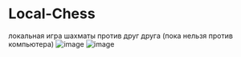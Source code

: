 # Local-Chess
локальная игра  шахматы против друг друга (пока нельзя против компьютера)
![image](https://user-images.githubusercontent.com/29331867/201390265-54626ec5-c18a-4299-bb1a-6c868fbda48a.png)
![image](https://user-images.githubusercontent.com/29331867/201390029-22e6bf50-f3bb-4745-8218-81914313e089.png)
